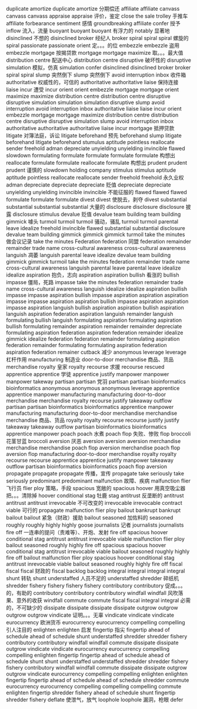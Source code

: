 duplicate
amortize 
duplicate
amortize 分期偿还
affiliate 
affiliate 
canvass 
canvass
canvass
appraise 
appraise 评价，鉴定
close the sale 
trolley 手推车
affiliate
forbearance 
sentiment 感情
groundbreaking 
affiliate 
confer 授予
inflow 流入，流量
buoyant 
buoyant 
buoyant 有浮力的
notably 显著地
disinclined 不想的
disinclined 
broker 经纪人
broker 
spiral 
spiral 
spiral 螺旋的
spiral 
passionate 
passionate 
orient 定。。。的位
embezzle 
embezzle 盗用
embezzle 
mortgage 按揭贷款
mortgage 
mortgage 
maximize 取。。。最大值
distribution centre 配送中心
distribution centre 
disruptive 破坏性的
disruptive 
simulation 模拟，仿真
simulation 
confer 
disinclined 
disinclined 
broker 
broker 
spiral 
spiral 
slump 突然倒下
slump 突然倒下
avoid interruption 
inbox 收件箱
authoritative 权威性的，可信的
authoritative 
authoritative 
liaise 保持连接
liaise 
incur 遭受
incur 
orient 
orient 
embezzle 
mortgage 
mortgage 
orient 
maximize 
maximize 
distribution centre 
distribution centre 
disruptive 
disruptive 
simulation 
simulation 
simulation 
disruptive 
slump 
avoid interruption 
avoid interruption 
inbox 
authoritative 
liaise 
liaise 
incur 
orient 
embezzle 
mortgage 
mortgage 
maximize 
distribution centre 
distribution centre 
disruptive 
disruptive 
simulation 
slump 
avoid interruption 
inbox 
authoritative 
authoritative 
authoritative 
liaise 
incur 
mortgage 抵押贷款
litigate 对簿法庭，诉讼
litigate 
beforehand 预先
beforehand
slump 
litigate 
beforehand 
litigate 
beforehand 
stumulus 
aptitude 
pointless 
reallocate 
sender 
freehold 
adman 
depreciate 
unyielding 
unyielding 
invincible 
flawed 
slowdown 
formulating 
formulate 
formulate 
formulate 
formulate 构想出
reallocate 
formulate 
formulate 
reallocate
formulate 构想出
prudent 
prudent
prudent 谨慎的
slowdown 
holding company 
stimulus 
stimulus 
aptitude 
aptitude 
pointless 
reallocate 
reallocate 
sender 
freehold 
freehold 永久业权
adman 
depreciate 
depreciate 
depreciate 贬值
depreciate 
depreciate 
unyielding 
unyielding 
invincible 
invincible 不能征服的
flawed 
flawed 
flawed 
formulate 
formulate 
formulate 
divest 
divest 使脱去，剥夺
divest 
substantial 
substantial 
substantial 
substantial 大量的
disclosure 
disclosure 
disclosure 披露
disclosure 
stimulus 
devalue 贬值
devalue 
team building 
team building 
gimmick 噱头
turmoil 
turmoil 
turmoil 骚动，骚乱
turmoil 
turmoil 
parental leave 
idealize 
freehold 
invincible 
flawed 
substantial 
substantial 
disclosure 
devalue 
team building 
gimmick 
gimmick 
gimmick 
turmoil 
take the minutes 做会议记录
take the minutes 
Federation 
federation 同盟
federation 
remainder 
remainder 
trade name 
cross-cultural awareness 
cross-cultural awareness 
languish 凋萎
languish 
parental leave 
idealize 
devalue 
team building 
gimmick 
gimmick 
turmoil 
take the minutes 
federation 
remainder 
trade name 
cross-cultural awareness 
languish 
parental leave 
parental leave 
idealize 
idealize 
aspiration 抱负，志向
aspiration 
aspiration 
bullish 看涨的
bullish 
impasse 僵局，死路
impasse 
take the minutes 
federation 
remainder 
trade name 
cross-cultural awareness
languish 
idealize 
idealize 
aspiration 
bullish 
impasse 
impasse
aspiration 
bullish 
impasse
aspiration 
aspiration 
aspiration 
impasse
impasse
aspiration 
aspiration
bullish 
impasse
aspiration
aspiration
impasse
aspiration
languish
bullish
aspiration
aspiration
bullish
aspiration
languish 
aspiration
federation
aspiration
languish
remainder
languish
formulating 
bullish
languish
formulating 
aspiration
formulating
aspiration
bullish
formulating
remainder 
aspiration
remainder 
remainder 
depreciate
formulating 
aspiration
federation
aspiration
federation
remainder 
idealize
gimmick 
idealize
federation
federation
remainder
formulating
aspiration
federation
remainder
formulating
formulating 
aspiration
federation
aspiration
federation
remainer
cutback 减少
anonymous 
leverage 
leverage 杠杆作用
manufacturing 制造业
door-to-door
merchandise 商品、货品
merchandise
royalty 皇家
royalty 
recourse 求援
recourse
rescued 
apprentice 
apprentice 学徒
apprentice 
justify 
manpower 
manpower
manpower
takeway
partisan
partisan 党羽
partisan
partisan
bioinformatics 
bioinformatics 
anonymous
anonymous
anonymous
leverage
apprentice
apprentice 
manpower
manufacturing 
manufacturing
door-to-door
merchandise
merchandise 
royalty 
recourse
justify
takeaway
outflow
partisan
partisan
bioinformatics
bioinformatics
apprentice
manpower
manufacturing
manufacturing
door-to-door
merchandise
merchandise
merchandise 商品、货品
royalty
royalty
recourse
recourse
justify
justify
takeaway
takeaway
outflow
partisan
bioinformatics
bioinformatics
apprentice
manpower
poach
poach 水煮
poach
flop 失败、惨败
flop
broccoli 花茎甘蓝
broccoli 
aversion 厌恶
aversion 
aversion
aversion
merchandise
merchandise
merchandise
poach
flop
aversion
merchandise
poach
flop
aversion
flop
manufacturing
door-to-door
merchandise
royalty
royalty
recourse
recourse
apprentice
apprentice
justify
manpower
takeaway
outflow
partisan
bioinformatics
bioinformatics
poach
flop
aversion
propagate
propagate
propagate 传播，宣传
propagate
take seriously
take seriously
predominant
predominant
malfunction 故障、疾病
malfunction
flier 飞行员
flier
ploy 策略，手段
spacious 宽敞的
spacious
hoover 用真空吸尘器把。。。清除掉
hoover
conditional
stag 牡鹿
stag
antitrust 反垄断的
antitrust
antitrust
antitrust
irrevocable 不可改变的
irrevocable 
irrevocable 
contract
viable 可行的
propagate 
malfunction 
flier
ploy
bailout 
bankrupt
bankrupt
bailout
bailout 紧急（财政）援助
bailout
seasoned 加佐料的
seasoned
roughly 
roughly
highly 
highly 
goose
journalists 记者
journalists 
journalists
fire off 一连串的提问（责难等）、开炮、发射
fire off
spacious
hoover
conditional 
stag
antitrust
antitrust
irrevocable 
viable 
malfunction
flier
ploy
bailout
seasoned
roughly
highly
fire off
spacious
spacious
hoover
conditional 
stag
antitrust
irrevocable
viable
bailout
seasoned
roughly
highly
fire off
bailout
malfunction
flier
ploy
spacious
hoover
conditional
stag
antitrust
inrevocable
viable
bailout
seasoned
roughly
highly
fire off
fiscal
fiscal
fiscal 财政的
fiscal
backlog
backlog
integral
integral
integral 
integral
shunt 转轨
shunt
understaffed 人员不足的
understaffed
shredder 碎纸机
shredder 
fishery
fishery
fishery
fishery
contributory 
contributory 促成。。。的，有助的
contributory
contributory
contributory
windfall 
windfall 风吹落果、意外的收获
windfall
commute 
commute 
fiscal
fiscal
integral
integral 必需的，不可缺少的
dissipate 
dissipate 
dissipate 
dissipate 
outgrow
outgrow
outgrow
outgrow
vindicate 证明。。。无辜
vindicate
vindicate 
vindicate 
eurocurrency 欧洲货币
eurocurrency 
eurocurrency 
compelling 
compelling 引人注目的
enlighten 
enlighten 启发
fingertip 指尖
fingertip 
ahead of schedule
ahead of schedule 
shunt
understaffed 
shredder 
shredder 
fishery
contributory 
contributory 
windfall
windfall 
commute 
dissipate 
dissipate 
outgrow 
vindicate 
vindicate 
eurocurrency
eurocurrency 
compelling 
compelling 
enlighten 
fingertip 
fingertip 
ahead of schedule 
ahead of schedule 
shunt 
shunt 
understaffed 
understaffed 
shredder 
shredder 
fishery 
fishery 
contributory 
windfall 
windfall 
commute 
dissipate 
dissipate 
outgrow 
outgrow 
vindicate 
eurocurrency 
compelling 
compelling
enlighten 
enlighten 
fingertip 
fingertip 
ahead of schedule 
ahead of schedule 
shredder 
commute 
eurocurrency 
eurocurrency 
compelling
compelling
compelling
commute 
enlighten 
fingertip
shredder 
fishery 
ahead of schedule 
shunt 
fingertip
shredder 
fishery 
deflate 使泄气，放气
loophole 
loophole 漏洞，枪眼
defer












